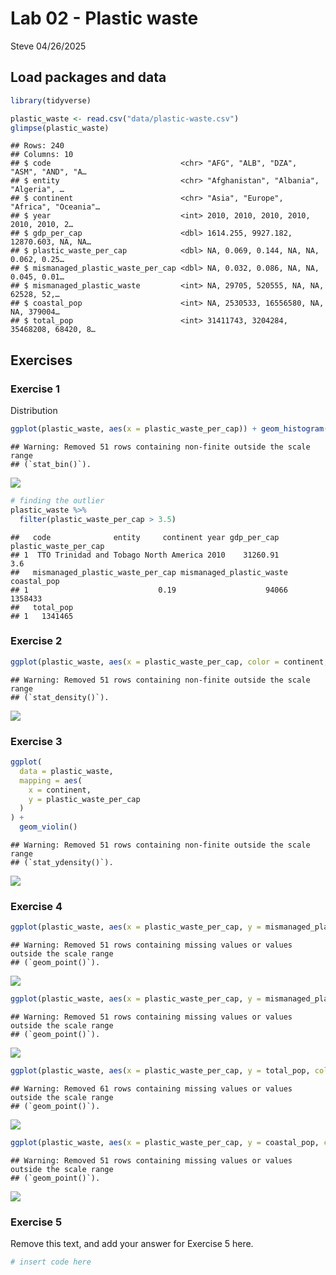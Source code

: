 Lab 02 - Plastic waste
================
Steve
04/26/2025

## Load packages and data

``` r
library(tidyverse) 
```

``` r
plastic_waste <- read.csv("data/plastic-waste.csv")
glimpse(plastic_waste)
```

    ## Rows: 240
    ## Columns: 10
    ## $ code                             <chr> "AFG", "ALB", "DZA", "ASM", "AND", "A…
    ## $ entity                           <chr> "Afghanistan", "Albania", "Algeria", …
    ## $ continent                        <chr> "Asia", "Europe", "Africa", "Oceania"…
    ## $ year                             <int> 2010, 2010, 2010, 2010, 2010, 2010, 2…
    ## $ gdp_per_cap                      <dbl> 1614.255, 9927.182, 12870.603, NA, NA…
    ## $ plastic_waste_per_cap            <dbl> NA, 0.069, 0.144, NA, NA, 0.062, 0.25…
    ## $ mismanaged_plastic_waste_per_cap <dbl> NA, 0.032, 0.086, NA, NA, 0.045, 0.01…
    ## $ mismanaged_plastic_waste         <int> NA, 29705, 520555, NA, NA, 62528, 52,…
    ## $ coastal_pop                      <int> NA, 2530533, 16556580, NA, NA, 379004…
    ## $ total_pop                        <int> 31411743, 3204284, 35468208, 68420, 8…

## Exercises

### Exercise 1

Distribution

``` r
ggplot(plastic_waste, aes(x = plastic_waste_per_cap)) + geom_histogram(binwidth = 0.2)
```

    ## Warning: Removed 51 rows containing non-finite outside the scale range
    ## (`stat_bin()`).

![](lab-02_files/figure-gfm/plastic-waste-continent-1.png)<!-- -->

``` r
# finding the outlier
plastic_waste %>%
  filter(plastic_waste_per_cap > 3.5)
```

    ##   code              entity     continent year gdp_per_cap plastic_waste_per_cap
    ## 1  TTO Trinidad and Tobago North America 2010    31260.91                   3.6
    ##   mismanaged_plastic_waste_per_cap mismanaged_plastic_waste coastal_pop
    ## 1                             0.19                    94066     1358433
    ##   total_pop
    ## 1   1341465

### Exercise 2

``` r
ggplot(plastic_waste, aes(x = plastic_waste_per_cap, color = continent, fill = continent)) + geom_density(alpha = 0.5, adjust = 2)
```

    ## Warning: Removed 51 rows containing non-finite outside the scale range
    ## (`stat_density()`).

![](lab-02_files/figure-gfm/plastic-waste-density-1.png)<!-- -->

### Exercise 3

``` r
ggplot(
  data = plastic_waste,
  mapping = aes(
    x = continent,
    y = plastic_waste_per_cap
  )
) +
  geom_violin()
```

    ## Warning: Removed 51 rows containing non-finite outside the scale range
    ## (`stat_ydensity()`).

![](lab-02_files/figure-gfm/plastic-waste-violin-1.png)<!-- -->

### Exercise 4

``` r
ggplot(plastic_waste, aes(x = plastic_waste_per_cap, y = mismanaged_plastic_waste_per_cap)) + geom_point()
```

    ## Warning: Removed 51 rows containing missing values or values outside the scale range
    ## (`geom_point()`).

![](lab-02_files/figure-gfm/plastic-waste-mismanaged-1.png)<!-- -->

``` r
ggplot(plastic_waste, aes(x = plastic_waste_per_cap, y = mismanaged_plastic_waste_per_cap, color = continent)) + geom_point()
```

    ## Warning: Removed 51 rows containing missing values or values outside the scale range
    ## (`geom_point()`).

![](lab-02_files/figure-gfm/plastic-waste-mismanaged-continent-1.png)<!-- -->

``` r
ggplot(plastic_waste, aes(x = plastic_waste_per_cap, y = total_pop, color = continent)) + geom_point()
```

    ## Warning: Removed 61 rows containing missing values or values outside the scale range
    ## (`geom_point()`).

![](lab-02_files/figure-gfm/plastic-waste-population-total-1.png)<!-- -->

``` r
ggplot(plastic_waste, aes(x = plastic_waste_per_cap, y = coastal_pop, color = continent)) + geom_point()
```

    ## Warning: Removed 51 rows containing missing values or values outside the scale range
    ## (`geom_point()`).

![](lab-02_files/figure-gfm/plastic-waste-population-coastal-1.png)<!-- -->

### Exercise 5

Remove this text, and add your answer for Exercise 5 here.

``` r
# insert code here
```
